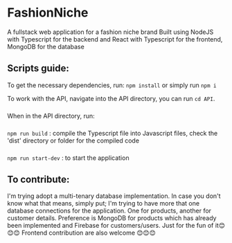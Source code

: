 # FashionNiche
A fullstack web application for a fashion niche brand
Built using NodeJS with Typescript for the backend and React with Typescript for the frontend, MongoDB for the database

## Scripts guide:

To get the necessary dependencies, run:
`npm install` or simply run `npm i`

To work with the API, navigate into the API directory, you can run 
`cd API`. 
###
When in the API directory, run:
###
`npm run build` : compile the Typescript file into Javascript files, check the 'dist' directory or folder for the compiled code
###
`npm run start-dev` : to start the application

## To contribute:
I'm trying adopt a multi-tenary database implementation. In case you don't know what that means, simply put; I'm trying to have more that one database connections for the application.
One for products, another for customer details. Preference is MongoDB for products which has already been implemented and Firebase for customers/users. Just for the fun of it😊😊😊
Frontend contribution are also welcome 😊😊😊

